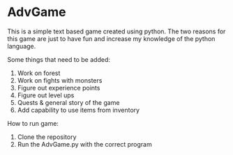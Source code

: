 # AdvGame
This is a simple text based game created using python. The two reasons for this game are just to have fun and increase my knowledge of the python language.

Some things that need to be added:
1. Work on forest
2. Work on fights with monsters
3. Figure out experience points
4. Figure out level ups
5. Quests & general story of the game
6. Add capability to use items from inventory

How to run game:
1. Clone the repository
2. Run the AdvGame.py with the correct program
